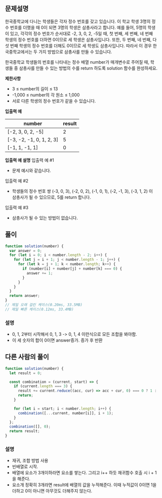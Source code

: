 ## 문제설명

한국중학교에 다니는 학생들은 각자 정수 번호를 갖고 있습니다. 이 학교 학생 3명의 정수 번호를 더했을 때 0이 되면 3명의 학생은 삼총사라고 합니다. 예를 들어, 5명의 학생이 있고, 각각의 정수 번호가 순서대로 -2, 3, 0, 2, -5일 때, 첫 번째, 세 번째, 네 번째 학생의 정수 번호를 더하면 0이므로 세 학생은 삼총사입니다. 또한, 두 번째, 네 번째, 다섯 번째 학생의 정수 번호를 더해도 0이므로 세 학생도 삼총사입니다. 따라서 이 경우 한국중학교에서는 두 가지 방법으로 삼총사를 만들 수 있습니다.

한국중학교 학생들의 번호를 나타내는 정수 배열 number가 매개변수로 주어질 때, 학생들 중 삼총사를 만들 수 있는 방법의 수를 return 하도록 solution 함수를 완성하세요.

**제한사항**

- 3 ≤ number의 길이 ≤ 13
- -1,000 ≤ number의 각 원소 ≤ 1,000
- 서로 다른 학생의 정수 번호가 같을 수 있습니다.

**입출력 예**

| number                   | result |
| ------------------------ | ------ |
| [-2, 3, 0, 2, -5]        | 2      |
| [-3, -2, -1, 0, 1, 2, 3] | 5      |
| [-1, 1, -1, 1]           | 0      |

**입출력 예 설명**
입출력 예 #1

- 문제 예시와 같습니다.

입출력 예 #2

- 학생들의 정수 번호 쌍 (-3, 0, 3), (-2, 0, 2), (-1, 0, 1), (-2, -1, 3), (-3, 1, 2) 이 삼총사가 될 수 있으므로, 5를 return 합니다.

입출력 예 #3

- 삼총사가 될 수 있는 방법이 없습니다.

## 풀이

```js
function solution(number) {
  var answer = 0;
  for (let i = 0; i < number.length - 2; i++) {
    for (let j = i + 1; j < number.length - 1; j++) {
      for (let k = j + 1; k < number.length; k++) {
        if (number[i] + number[j] + number[k] === 0) {
          answer += 1;
        }
      }
    }
  }
  return answer;
}
// 제일 오래 걸린 케이스(0.20ms, 33.5MB)
// 제일 빠른 케이스(0.12ms, 33.4MB)
```

### 설명

- 0, 1, 2부터 시작해서 0, 1, 3 -> 0, 1, 4 이런식으로 모든 조합을 봐야함.
- 이 세 숫자의 합이 0이면 answer증가. 증가 후 반환

## 다른 사람의 풀이

```js
function solution(number) {
  let result = 0;

  const combination = (current, start) => {
    if (current.length === 3) {
      result += current.reduce((acc, cur) => acc + cur, 0) === 0 ? 1 : 0;
      return;
    }

    for (let i = start; i < number.length; i++) {
      combination([...current, number[i]], i + 1);
    }
  };
  combination([], 0);
  return result;
}
```

### 설명

- 재귀, 조합 방법 사용
- 빈배열로 시작.
- 배열에 요소가 3개이하라면 요소를 쌓는다. 그리고 i++ 하듯 재귀함수 호출 시 i + 1을 해준다.
- 요소개 정확히 3개라면 result에 배열의 값을 누적해준다. 이때 누적값이 0이면 1을 더하고 0이 아니면 아무것도 더해주지 않는다.
